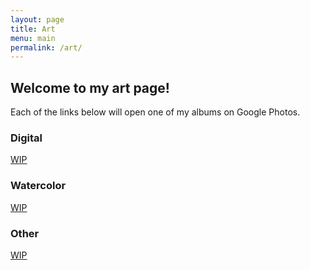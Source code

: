 ```yaml
---
layout: page
title: Art
menu: main
permalink: /art/
---
```


<h2>Welcome to my art page!</h2>
<p>Each of the links below will open one of my albums on Google Photos.</p>

<h3>Digital</h3>
<p><a href="#">WIP</a></p>

<h3>Watercolor</h3>
<p><a href="#">WIP</a></p>


<h3>Other</h3>
<p><a href="#">WIP</a></p>
